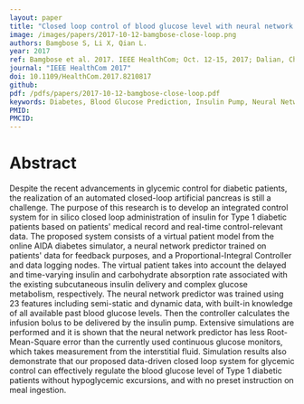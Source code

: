 ```yaml
---
layout: paper
title: "Closed loop control of blood glucose level with neural network predictor for diabetic patients"
image: /images/papers/2017-10-12-bamgbose-close-loop.png
authors: Bamgbose S, Li X, Qian L.
year: 2017
ref: Bamgbose et al. 2017. IEEE HealthCom; Oct. 12-15, 2017; Dalian, China.
journal: "IEEE HealthCom 2017"
doi: 10.1109/HealthCom.2017.8210817
github:
pdf: /pdfs/papers/2017-10-12-bamgbose-close-loop.pdf
keywords: Diabetes, Blood Glucose Prediction, Insulin Pump, Neural Network, Glycemic Control
PMID: 
PMCID: 
---
```


# Abstract

Despite the recent advancements in glycemic control for diabetic patients, the realization of an automated closed-loop artificial pancreas is still a challenge. The purpose of this research is to develop an integrated control system for in silico closed loop administration of insulin for Type 1 diabetic patients based on patients' medical record and real-time control-relevant data. The proposed system consists of a virtual patient model from the online AIDA diabetes simulator, a neural network predictor trained on patients' data for feedback purposes, and a Proportional-Integral Controller and data logging nodes. The virtual patient takes into account the delayed and time-varying insulin and carbohydrate absorption rate associated with the existing subcutaneous insulin delivery and complex glucose metabolism, respectively. The neural network predictor was trained using 23 features including semi-static and dynamic data, with built-in knowledge of all available past blood glucose levels. Then the controller calculates the infusion bolus to be delivered by the insulin pump. Extensive simulations are performed and it is shown that the neural network predictor has less Root-Mean-Square error than the currently used continuous glucose monitors, which takes measurement from the interstitial fluid. Simulation results also demonstrate that our proposed data-driven closed loop system for glycemic control can effectively regulate the blood glucose level of Type 1 diabetic patients without hypoglycemic excursions, and with no preset instruction on meal ingestion.